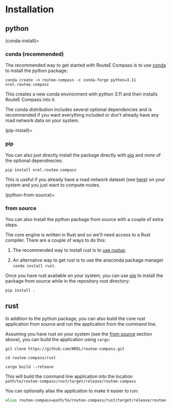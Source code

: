# Installation

## python

(conda-install)=

### conda (recommended)

The recommended way to get started with RouteE Compass is to use [conda](https://docs.conda.io/en/latest/) to install the python package:

```console
conda create -n routee-compass -c conda-forge python=3.11 nrel.routee.compass
```

This creates a new conda environment with python 3.11 and then installs RouteE Compass into it.

The conda distribution includes several optional dependencies and is recommended if you want everything included or don't already have any road network data on your system.

(pip-install)=

### pip

You can also just directly install the package directly with [pip](https://pypi.org/project/pip/) and none of the optional dependnecies:

```console
pip install nrel.routee.compass
```

This is useful if you already have a road network dataset (see [here](notebooks/open_street_maps_example.ipynb)) on your system and you just want to compute routes.

(python-from-source)=

### from source

You can also install the python package from source with a couple of extra steps.

The core engine is written in Rust and so we'll need access to a Rust compiler.
There are a couple of ways to do this:

1. The recommended way to install rust is to [use rustup](https://www.rust-lang.org/tools/install).

1. An alternative way to get rust is to use the anaconda package manager `conda install rust`.

Once you have rust available on your system, you can use [pip](https://pypi.org/project/pip/) to install the package from source while in the repository root directory:

```console
pip install .
```

## rust

In addition to the python package, you can also build the core rust application from source and run the application from the command line.

Assuming you have rust on your system (see the [from source](python-from-source) section above), you can build the application using `cargo`:

```console
git clone https://github.com/NREL/routee-compass.git

cd routee-compass/rust

cargo build --release
```

This will build the command line application into the location `path/to/routee-compass/rust/target/release/routee-compass`

You can optionally alias the application to make it easier to run:

```bash
alias routee-compass=path/to/routee-compass/rust/target/release/routee-compass
```
